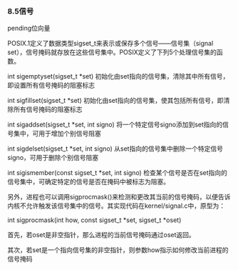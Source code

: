 

### 8.5信号   

pending位向量

POSIX.1定义了数据类型sigset_t来表示或保存多个信号——信号集（signal set），信号掩码就存放在这些信号集中。POSIX定义了下列5个处理信号集的函数。

int sigemptyset(sigset_t *set) 初始化由set指向的信号集，清除其中所有信号，即设置所有信号掩码的阻塞标志

int sigfillset(sigset_t *set) 初始化由set指向的信号集，使其包括所有信号，即清除所有信号掩码的阻塞标志

int sigaddset(sigset_t *set, int signo) 将一个特定信号signo添加到set指向的信号集中，可用于增加个别信号阻塞

int sigdelset(sigset_t *set, int signo) 从set指向的信号集中删除一个特定信号signo，可用于删除个别信号阻塞

int sigismember(const sigset_t *set, int signo) 检查某个信号是否在set指向的信号集中，可确定特定的信号是否在掩码中被标志为阻塞。

另外，进程也可以调用sigprocmask()来检测和更改其当前的信号掩码，以便告诉内核不允许触发该信号集中的信号。其实现代码在kernel/signal.c中，原型为：

int sigprocmask(int how, const sigset_t *set, sigset_t *oset)

首先，若oset是非空指针，那么进程的当前信号掩码通过oset返回。

其次，若set是一个指向信号集的非空指针，则参数how指示如何修改当前进程的信号掩码